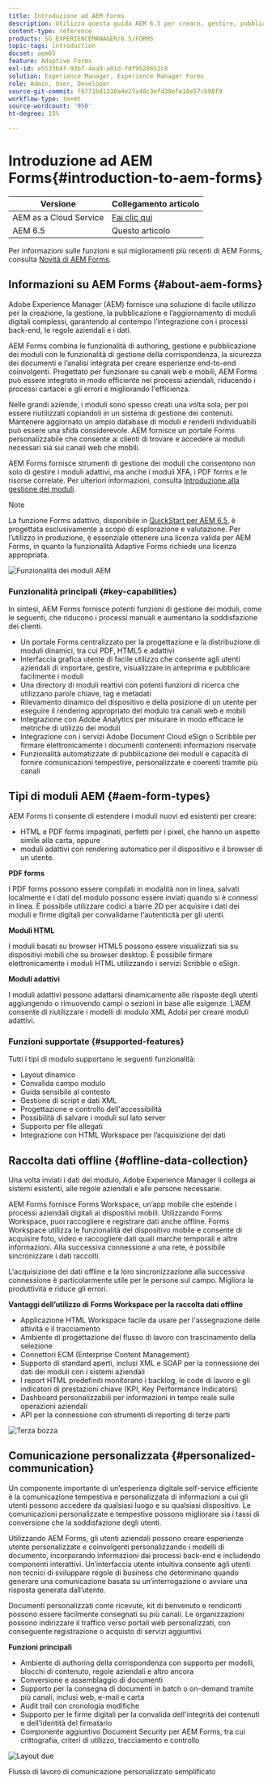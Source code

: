 ```yaml
---
title: Introduzione ad AEM Forms
description: Utilizza questa guida AEM 6.5 per creare, gestire, pubblicare e aggiornare moduli digitali. Trova le guide all’installazione, l’aggiornamento e la configurazione di tali moduli e scopri come creare moduli adattivi.
content-type: reference
products: SG_EXPERIENCEMANAGER/6.5/FORMS
topic-tags: introduction
docset: aem65
feature: Adaptive Forms
exl-id: e5533b4f-93b7-4ea9-a01d-fdf9528652c8
solution: Experience Manager, Experience Manager Forms
role: Admin, User, Developer
source-git-commit: f6771bd1338a4e27a48c3efd39efe18e57cb98f9
workflow-type: tm+mt
source-wordcount: '950'
ht-degree: 15%

---
```


# Introduzione ad AEM Forms{#introduction-to-aem-forms}

| Versione | Collegamento articolo |
| -------- | ---------------------------- |
| AEM as a Cloud Service | [Fai clic qui](https://experienceleague.adobe.com/docs/experience-manager-cloud-service/content/forms/forms-overview/home.html) |
| AEM 6.5 | Questo articolo |

Per informazioni sulle funzioni e sui miglioramenti più recenti di AEM Forms, consulta [Novità di AEM Forms](../../forms/using/whats-new.md).

## Informazioni su AEM Forms {#about-aem-forms}

Adobe Experience Manager (AEM) fornisce una soluzione di facile utilizzo per la creazione, la gestione, la pubblicazione e l’aggiornamento di moduli digitali complessi, garantendo al contempo l’integrazione con i processi back-end, le regole aziendali e i dati.

AEM Forms combina le funzionalità di authoring, gestione e pubblicazione dei moduli con le funzionalità di gestione della corrispondenza, la sicurezza dei documenti e l’analisi integrata per creare esperienze end-to-end coinvolgenti. Progettato per funzionare su canali web e mobili, AEM Forms può essere integrato in modo efficiente nei processi aziendali, riducendo i processi cartacei e gli errori e migliorando l&#39;efficienza.

Nelle grandi aziende, i moduli sono spesso creati una volta sola, per poi essere riutilizzati copiandoli in un sistema di gestione dei contenuti. Mantenere aggiornato un ampio database di moduli e renderli individuabili può essere una sfida considerevole. AEM fornisce un portale Forms personalizzabile che consente ai clienti di trovare e accedere ai moduli necessari sia sui canali web che mobili.

AEM Forms fornisce strumenti di gestione dei moduli che consentono non solo di gestire i moduli adattivi, ma anche i moduli XFA, i PDF forms e le risorse correlate. Per ulteriori informazioni, consulta [Introduzione alla gestione dei moduli](../../forms/using/introduction-managing-forms.md).

>[!NOTE]
>
>La funzione Forms adattivo, disponibile in [QuickStart per AEM 6.5](https://experienceleague.adobe.com/docs/experience-manager-65/deploying/deploying/deploy.html?lang=it), è progettata esclusivamente a scopo di esplorazione e valutazione. Per l’utilizzo in produzione, è essenziale ottenere una licenza valida per AEM Forms, in quanto la funzionalità Adaptive Forms richiede una licenza appropriata.

![Funzionalità dei moduli AEM](do-not-localize/4th-draft.gif)

### Funzionalità principali {#key-capabilities}

In sintesi, AEM Forms fornisce potenti funzioni di gestione dei moduli, come le seguenti, che riducono i processi manuali e aumentano la soddisfazione dei clienti.

* Un portale Forms centralizzato per la progettazione e la distribuzione di moduli dinamici, tra cui PDF, HTML5 e adattivi
* Interfaccia grafica utente di facile utilizzo che consente agli utenti aziendali di importare, gestire, visualizzare in anteprima e pubblicare facilmente i moduli
* Una directory di moduli reattivi con potenti funzioni di ricerca che utilizzano parole chiave, tag e metadati
* Rilevamento dinamico del dispositivo e della posizione di un utente per eseguire il rendering appropriato del modulo tra canali web e mobili
* Integrazione con Adobe Analytics per misurare in modo efficace le metriche di utilizzo dei moduli
* Integrazione con i servizi Adobe Document Cloud eSign o Scribble per firmare elettronicamente i documenti contenenti informazioni riservate
* Funzionalità automatizzate di pubblicazione dei moduli e capacità di fornire comunicazioni tempestive, personalizzate e coerenti tramite più canali

## Tipi di moduli AEM {#aem-form-types}

AEM Forms ti consente di estendere i moduli nuovi ed esistenti per creare:

* HTML e PDF forms impaginati, perfetti per i pixel, che hanno un aspetto simile alla carta, oppure
* moduli adattivi con rendering automatico per il dispositivo e il browser di un utente.

**PDF forms**

I PDF forms possono essere compilati in modalità non in linea, salvati localmente e i dati del modulo possono essere inviati quando si è connessi in linea. È possibile utilizzare codici a barre 2D per acquisire i dati dei moduli e firme digitali per convalidarne l&#39;autenticità per gli utenti.

**Moduli HTML**

I moduli basati su browser HTML5 possono essere visualizzati sia su dispositivi mobili che su browser desktop. È possibile firmare elettronicamente i moduli HTML utilizzando i servizi Scribble o eSign.

**Moduli adattivi**

I moduli adattivi possono adattarsi dinamicamente alle risposte degli utenti aggiungendo o rimuovendo campi o sezioni in base alle esigenze. L’AEM consente di riutilizzare i modelli di modulo XML Adobi per creare moduli adattivi.

### Funzioni supportate {#supported-features}

Tutti i tipi di modulo supportano le seguenti funzionalità:

* Layout dinamico
* Convalida campo modulo
* Guida sensibile al contesto
* Gestione di script e dati XML
* Progettazione e controllo dell&#39;accessibilità
* Possibilità di salvare i moduli sul lato server
* Supporto per file allegati
* Integrazione con HTML Workspace per l’acquisizione dei dati

## Raccolta dati offline {#offline-data-collection}

Una volta inviati i dati del modulo, Adobe Experience Manager li collega ai sistemi esistenti, alle regole aziendali e alle persone necessarie.

AEM Forms fornisce Forms Workspace, un’app mobile che estende i processi aziendali digitali ai dispositivi mobili. Utilizzando Forms Workspace, puoi raccogliere e registrare dati anche offline. Forms Workspace utilizza le funzionalità del dispositivo mobile e consente di acquisire foto, video e raccogliere dati quali marche temporali e altre informazioni. Alla successiva connessione a una rete, è possibile sincronizzare i dati raccolti.

L&#39;acquisizione dei dati offline e la loro sincronizzazione alla successiva connessione è particolarmente utile per le persone sul campo. Migliora la produttività e riduce gli errori.

**Vantaggi dell’utilizzo di Forms Workspace per la raccolta dati offline**

* Applicazione HTML Workspace facile da usare per l&#39;assegnazione delle attività e il tracciamento
* Ambiente di progettazione del flusso di lavoro con trascinamento della selezione
* Connettori ECM (Enterprise Content Management)
* Supporto di standard aperti, inclusi XML e SOAP per la connessione dei dati dei moduli con i sistemi aziendali
* I report HTML predefiniti monitorano i backlog, le code di lavoro e gli indicatori di prestazioni chiave (KPI, Key Performance Indicators)
* Dashboard personalizzabili per informazioni in tempo reale sulle operazioni aziendali
* API per la connessione con strumenti di reporting di terze parti

![Terza bozza](do-not-localize/3rd-draft.gif)

## Comunicazione personalizzata {#personalized-communication}

Un componente importante di un’esperienza digitale self-service efficiente è la comunicazione tempestiva e personalizzata di informazioni a cui gli utenti possono accedere da qualsiasi luogo e su qualsiasi dispositivo. Le comunicazioni personalizzate e tempestive possono migliorare sia i tassi di conversione che la soddisfazione degli utenti.

Utilizzando AEM Forms, gli utenti aziendali possono creare esperienze utente personalizzate e coinvolgenti personalizzando i modelli di documento, incorporando informazioni dai processi back-end e includendo componenti interattivi. Un’interfaccia utente intuitiva consente agli utenti non tecnici di sviluppare regole di business che determinano quando generare una comunicazione basata su un’interrogazione o avviare una risposta generata dall’utente.

Documenti personalizzati come ricevute, kit di benvenuto e rendiconti possono essere facilmente consegnati su più canali. Le organizzazioni possono indirizzare il traffico verso portali web personalizzati, con conseguente registrazione o acquisto di servizi aggiuntivi.

**Funzioni principali**

* Ambiente di authoring della corrispondenza con supporto per modelli, blocchi di contenuto, regole aziendali e altro ancora
* Conversione e assemblaggio di documenti
* Supporto per la consegna di documenti in batch o on-demand tramite più canali, inclusi web, e-mail e carta
* Audit trail con cronologia modifiche
* Supporto per le firme digitali per la convalida dell&#39;integrità dei contenuti e dell&#39;identità del firmatario
* Componente aggiuntivo Document Security per AEM Forms, tra cui crittografia, criteri di utilizzo, tracciamento e controllo

![Layout due](do-not-localize/layout-02.png)

Flusso di lavoro di comunicazione personalizzato semplificato

